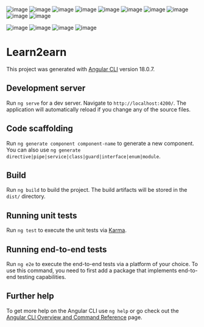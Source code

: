 ![image](https://github.com/user-attachments/assets/c1dc48ac-e731-4bbd-b10a-264b6914fbee)
![image](https://github.com/user-attachments/assets/9e53655c-9934-4298-8878-f7a0b45b8ce6)
![image](https://github.com/user-attachments/assets/808bd494-3c0d-4ea9-ae64-62eae9146688)
![image](https://github.com/user-attachments/assets/04ed4edd-4b45-4f0f-8c69-280ab190c9f8)
![image](https://github.com/user-attachments/assets/d7009532-b240-427d-b3e8-7392a3902174)
![image](https://github.com/user-attachments/assets/c0658b1c-9342-4bcc-a35b-df2bbeaf532f)
![image](https://github.com/user-attachments/assets/a3093093-1429-44a3-89c9-75a6839705a7)
![image](https://github.com/user-attachments/assets/987559cc-c93a-43bd-afc9-bc0b46dcb01f)
![image](https://github.com/user-attachments/assets/96c9250a-5818-400f-abb1-0bb9f8df7fb1)
![image](https://github.com/user-attachments/assets/6263fe1d-9424-476e-96d2-0a31412b4a1c)

![image](https://github.com/user-attachments/assets/ebd689d0-432c-4571-82bb-9cfa19ccec46)
![image](https://github.com/user-attachments/assets/ccdc9ba4-08f8-4741-9f50-ddf34532ea43)
![image](https://github.com/user-attachments/assets/cc42b77f-0d4d-48b5-86ac-b9c2ce367638)
![image](https://github.com/user-attachments/assets/81d09e48-b6a1-40bf-87f4-8c06fdd5d120)


# Learn2earn

This project was generated with [Angular CLI](https://github.com/angular/angular-cli) version 18.0.7.

## Development server

Run `ng serve` for a dev server. Navigate to `http://localhost:4200/`. The application will automatically reload if you change any of the source files.

## Code scaffolding

Run `ng generate component component-name` to generate a new component. You can also use `ng generate directive|pipe|service|class|guard|interface|enum|module`.

## Build

Run `ng build` to build the project. The build artifacts will be stored in the `dist/` directory.

## Running unit tests

Run `ng test` to execute the unit tests via [Karma](https://karma-runner.github.io).

## Running end-to-end tests

Run `ng e2e` to execute the end-to-end tests via a platform of your choice. To use this command, you need to first add a package that implements end-to-end testing capabilities.

## Further help

To get more help on the Angular CLI use `ng help` or go check out the [Angular CLI Overview and Command Reference](https://angular.dev/tools/cli) page.
